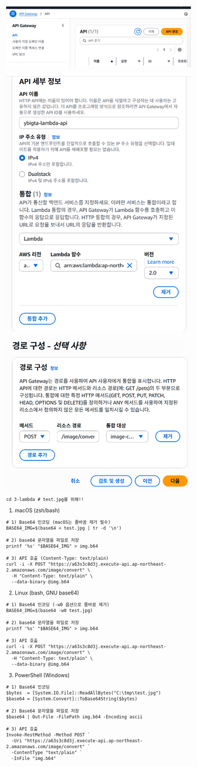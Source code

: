 ![create-api](1-create-api.png)

![configuration](2-configuration.png)

![route](3-route.png)

```
cd 3-lambda # test.jpg를 위해!!
```

1. macOS (zsh/bash)
```
# 1) Base64 인코딩 (macOS는 줄바꿈 제거 필수)
BASE64_IMG=$(base64 < test.jpg | tr -d '\n')

# 2) base64 문자열을 파일로 저장
printf '%s' "$BASE64_IMG" > img.b64

# 3) API 호출 (Content-Type: text/plain)
curl -i -X POST "https://a63s3c8d3j.execute-api.ap-northeast-2.amazonaws.com/image/convert" \
  -H "Content-Type: text/plain" \
  --data-binary @img.b64
```

2. Linux (bash, GNU base64)
```
# 1) Base64 인코딩 (-w0 옵션으로 줄바꿈 제거)
BASE64_IMG=$(base64 -w0 test.jpg)

# 2) base64 문자열을 파일로 저장
printf '%s' "$BASE64_IMG" > img.b64

# 3) API 호출
curl -i -X POST "https://a63s3c8d3j.execute-api.ap-northeast-2.amazonaws.com/image/convert" \
  -H "Content-Type: text/plain" \
  --data-binary @img.b64
```

3. PowerShell (Windows)
```
# 1) Base64 인코딩
$bytes  = [System.IO.File]::ReadAllBytes("C:\tmp\test.jpg")
$base64 = [System.Convert]::ToBase64String($bytes)

# 2) Base64 문자열을 파일로 저장
$base64 | Out-File -FilePath img.b64 -Encoding ascii

# 3) API 호출
Invoke-RestMethod -Method POST `
  -Uri "https://a63s3c8d3j.execute-api.ap-northeast-2.amazonaws.com/image/convert" `
  -ContentType "text/plain" `
  -InFile "img.b64"
```
